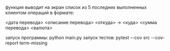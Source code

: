 функция выводит на экран список из 5 последних выполненных клиентом операций в формате:

<дата перевода> <описание перевода>
<откуда> -> <куда>
<сумма перевода> <валюта>

запуск программы: python main.py
запуск тестов:  pytest --cov src --cov-report term-missing

